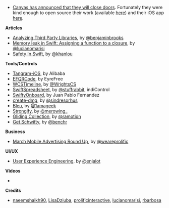 * [Canvas has announced that they will close doors](https://usecanvas.com/). Fortunately they were kind enough to open source their work (available [here](https://github.com/usecanvas)) and their iOS app [here](https://github.com/usecanvas/ios-v1). 


**Articles**

* [Analyzing Third Party Libraries](http://martiancraft.com/blog/2017/04/analyzing-third-party-libraries/), by [@benjaminbrooks](https://twitter.com/benjaminbrooks)
* [Memory leak in Swift: Assigning a function to a closure](http://www.marisibrothers.com/2017/04/memory-leak-in-swift-assigning-function.html), by [@lucianomarisi](https://twitter.com/lucianomarisi)
* [Safety In Swift](http://khanlou.com/2017/04/safety-in-swift/), by [@khanlou](https://twitter.com/khanlou)

**Tools/Controls**

* [Tangram-iOS](https://github.com/alibaba/Tangram-iOS), by Alibaba
* [EFQRCode](https://github.com/EyreFree/EFQRCode), by EyreFree
* [WCSTimeline](https://github.com/WrightsCS/WCSTimeline), by [@WrightsCS](https://twitter.com/WrightsCS)
* [SwiftSpreadsheet](https://github.com/stuffrabbit/SwiftSpreadsheet), by [@stuffrabbit](https://twitter.com/stuffrabbit), indiControl
* [SwiftyOnboard](https://github.com/juanpablofernandez/SwiftyOnboard), by Juan Pablo Fernandez
* [create-dmg](https://github.com/sindresorhus/create-dmg), by [@sindresorhus](https://twitter.com/sindresorhus)
* [Bleu](https://github.com/1amageek/Bleu), by [@1amageek](https://twitter.com/1amageek)
* [Strongify](https://github.com/krzysztofzablocki/Strongify), by [@merowing_](https://twitter.com/merowing_)
* [Gliding Collection](https://github.com/Ramotion/gliding-collection), by [@ramotion](https://twitter.com/ramotion)
* [Get Schwifty](https://github.com/BenchR267/Get-Schwifty), by [@benchr](https://twitter.com/benchr)

**Business**

* [March Mobile Advertising Round Up](http://blog.prolificinteractive.com/2017/04/03/march-mobile-advertising-round-up/), by [@weareprolific](https://twitter.com/weareprolific)

**UI/UX**

* [User Experience Engineering](https://blog.prototypr.io/user-experience-engineering-a98c7724d849), by [@enjalot](https://twitter.com/enjalot)

**Videos**

*

**Credits**

* [naeemshaikh90](https://github.com/naeemshaikh90), [LisaDziuba](https://github.com/lisadziuba), [prolificinteractive](https://github.com/prolificinteractive), [lucianomarisi](https://github.com/lucianomarisi), [rbarbosa](https://github.com/rbarbosa)


